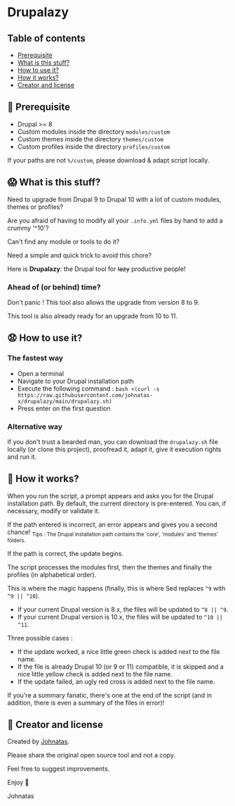 # Drupalazy
## Table of contents
- [Prerequisite](#memo-prerequisite)
- [What is this stuff?](#scream-what-is-this-stuff)
- [How to use it?](#anguished-how-to-use-it)
- [How it works?](#construction-how-it-works)
- [Creator and license](#bear-creator-and-license)

## :memo: Prerequisite
- Drupal >= 8
- Custom modules inside the directory `modules/custom`
- Custom themes inside the directory `themes/custom`
- Custom profiles inside the directory `profiles/custom`

If your paths are not `%/custom`, please download & adapt script locally.

## :scream: What is this stuff?

Need to upgrade from Drupal 9 to Drupal 10 with a lot of custom modules, themes or profiles?

Are you afraid of having to modify all your `.info.yml` files by hand to add a crummy '^10'?

Can't find any module or tools to do it?

Need a simple and quick trick to avoid this chore?

Here is **Drupalazy**: the Drupal tool for ~~lazy~~ productive people!

### Ahead of (or behind) time?
Don't panic ! This tool also allows the upgrade from version 8 to 9.

This tool is also already ready for an upgrade from 10 to 11.

## :anguished: How to use it?
### The fastest way
- Open a terminal
- Navigate to your Drupal installation path
- Execute the following command : `bash <(curl -s https://raw.githubusercontent.com/johnatas-x/drupalazy/main/drupalazy.sh)`
- Press enter on the first question

### Alternative way
If you don't trust a bearded man, you can download the `drupalazy.sh` file locally (or clone this project), proofread it, adapt it, give it execution rights and run it.

## :construction: How it works?
When you run the script, a prompt appears and asks you for the Drupal installation path. By default, the current directory is pre-entered. You can, if necessary, modify or validate it.

If the path entered is incorrect, an error appears and gives you a second chance!
<sub>Tips : The Drupal installation path contains the 'core', 'modules' and 'themes' folders.</sub>

If the path is correct, the update begins.

The script processes the modules first, then the themes and finally the profiles (in alphabetical order).

This is where the magic happens (finally, this is where Sed replaces `^9` with `^9 || ^10`).
- If your current Drupal version is 8.x, the files will be updated to `^8 || ^9`.
- If your current Drupal version is 10.x, the files will be updated to `^10 || ^11`.

Three possible cases :
- If the update worked, a nice little green check is added next to the file name.
- If the file is already Drupal 10 (or 9 or 11) compatible, it is skipped and a nice little yellow check is added next to the file name.
- If the update failed, an ugly red cross is added next to the file name.

If you're a summary fanatic, there's one at the end of the script (and in addition, there is even a summary of the files in error)!

## :bear: Creator and license
Created by [Johnatas](https://github.com/johnatas-x).

Please share the original open source tool and not a copy.

Feel free to suggest improvements.

Enjoy 🍻

Johnatas
